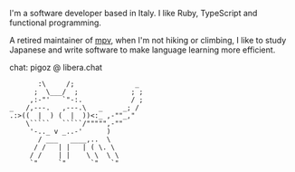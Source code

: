 I'm a software developer based in Italy. I like Ruby, TypeScript and functional
programming.

A retired maintainer of [mpv](https://github.com/mpv-player/mpv), when I'm not 
hiking or climbing, I like to study Japanese and write software to make language 
learning more efficient.

chat: pigoz @ libera.chat
```ascii
       :\     /;               _
      ;  \___/  ;             ; ;
     ,:-"'   `"-:.            / ;
_   /,---.   ,---.\   _     _; /
.:>((  |  ) (  |  ))<:_ ,-""_,"
    \`````   `````/""""",-""
     '-.._ v _..-'      )
       / ___   ____,..  \
      / /   | |   | ( \. \
     / /    | |    \ \  \ \
     `"     `"      `"   `"
